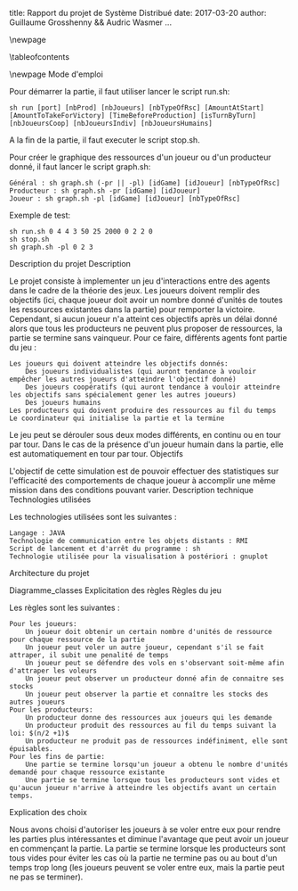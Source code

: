 title: Rapport du projet de Système Distribué date: 2017-03-20 author: Guillaume Grosshenny && Audric Wasmer ...

\newpage

\tableofcontents

\newpage
Mode d'emploi

Pour démarrer la partie, il faut utiliser lancer le script run.sh:

    sh run [port] [nbProd] [nbJoueurs] [nbTypeOfRsc] [AmountAtStart] [AmountToTakeForVictory] [TimeBeforeProduction] [isTurnByTurn] [nbJoueursCoop] [nbJoueursIndiv] [nbJoueursHumains]

A la fin de la partie, il faut executer le script stop.sh.

Pour créer le graphique des ressources d'un joueur ou d'un producteur donné, il faut lancer le script graph.sh:

    Général : sh graph.sh (-pr || -pl) [idGame] [idJoueur] [nbTypeOfRsc]
    Producteur : sh graph.sh -pr [idGame] [idJoueur]
    Joueur : sh graph.sh -pl [idGame] [idJoueur] [nbTypeOfRsc]

Exemple de test:

    sh run.sh 0 4 4 3 50 25 2000 0 2 2 0
    sh stop.sh
    sh graph.sh -pl 0 2 3

Description du projet
Description

Le projet consiste à implementer un jeu d'interactions entre des agents dans le cadre de la théorie des jeux. Les joueurs doivent remplir des objectifs (ici, chaque joueur doit avoir un nombre donné d'unités de toutes les ressources existantes dans la partie) pour remporter la victoire. Cependant, si aucun joueur n'a atteint ces objectifs après un délai donné alors que tous les producteurs ne peuvent plus proposer de ressources, la partie se termine sans vainqueur. Pour ce faire, différents agents font partie du jeu :

    Les joueurs qui doivent atteindre les objectifs donnés:
        Des joueurs individualistes (qui auront tendance à vouloir empêcher les autres joueurs d'atteindre l'objectif donné)
        Des joueurs coopératifs (qui auront tendance à vouloir atteindre les objectifs sans spécialement gener les autres joueurs)
        Des joueurs humains
    Les producteurs qui doivent produire des ressources au fil du temps
    Le coordinateur qui initialise la partie et la termine

Le jeu peut se dérouler sous deux modes différents, en continu ou en tour par tour. Dans le cas de la présence d'un joueur humain dans la partie, elle est automatiquement en tour par tour.
Objectifs

L'objectif de cette simulation est de pouvoir effectuer des statistiques sur l'efficacité des comportements de chaque joueur à accomplir une même mission dans des conditions pouvant varier.
Description technique
Technologies utilisées

Les technologies utilisées sont les suivantes :

    Langage : JAVA
    Technologie de communication entre les objets distants : RMI
    Script de lancement et d'arrêt du programme : sh
    Technologie utilisée pour la visualisation à postériori : gnuplot

Architecture du projet

Diagramme_classes
Explicitation des règles
Règles du jeu

Les règles sont les suivantes :

    Pour les joueurs:
        Un joueur doit obtenir un certain nombre d'unités de ressource pour chaque ressource de la partie
        Un joueur peut voler un autre joueur, cependant s'il se fait attraper, il subit une penalité de temps
        Un joueur peut se défendre des vols en s'observant soit-même afin d'attraper les voleurs
        Un joueur peut observer un producteur donné afin de connaitre ses stocks
        Un joueur peut observer la partie et connaître les stocks des autres joueurs
    Pour les producteurs:
        Un producteur donne des ressources aux joueurs qui les demande
        Un producteur produit des ressources au fil du temps suivant la loi: $(n/2 +1)$
        Un producteur ne produit pas de ressources indéfiniment, elle sont épuisables.
    Pour les fins de partie:
        Une partie se termine lorsqu'un joueur a obtenu le nombre d'unités demandé pour chaque ressource existante
        Une partie se termine lorsque tous les producteurs sont vides et qu'aucun joueur n'arrive à atteindre les objectifs avant un certain temps.

Explication des choix

Nous avons choisi d'autoriser les joueurs à se voler entre eux pour rendre les parties plus intéressantes et diminue l'avantage que peut avoir un joueur en commençant la partie. La partie se termine lorsque les producteurs sont tous vides pour éviter les cas où la partie ne termine pas ou au bout d'un temps trop long (les joueurs peuvent se voler entre eux, mais la partie peut ne pas se terminer).